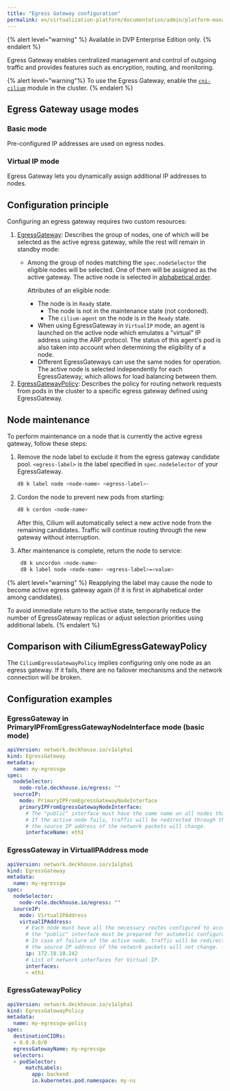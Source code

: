 ```yaml
---
title: "Egress Gateway configuration"
permalink: en/virtualization-platform/documentation/admin/platform-management/network/egress/gateway.html
---
```


{% alert level="warning" %}
Available in DVP Enterprise Edition only.
{% endalert %}

Egress Gateway enables centralized management and control of outgoing traffic
and provides features such as encryption, routing, and monitoring.

{% alert level="warning"%}
To use the Egress Gateway, enable the [`cni-cilium`](/modules/cni-cilium/configuration.html) module in the cluster.
{% endalert %}

## Egress Gateway usage modes

### Basic mode

Pre-configured IP addresses are used on egress nodes.

<div data-presentation="/presentations/cni-cilium/egressgateway_base_en.pdf"></div>
<!--- Source: https://docs.google.com/presentation/d/1Gp8b82WQQnYr6te_zBROKnKmBicdhtX4SXNXDh3lB6Q/ --->

### Virtual IP mode

Egress Gateway lets you dynamically assign additional IP addresses to nodes.

<div data-presentation="/presentations/cni-cilium/egressgateway_virtualip_en.pdf"></div>
<!--- Source: https://docs.google.com/presentation/d/1jdn39uDFSraQIXVdrREBsRv-Lp4kPidhx4C-gvv1DVk/ --->

## Configuration principle

Configuring an egress gateway requires two custom resources:

1. [EgressGateway](/modules/cni-cilium/cr.html#egressgateway): Describes the group of nodes,
   one of which will be selected as the active egress gateway, while the rest will remain in standby mode:
   - Among the group of nodes matching the `spec.nodeSelector` the eligible nodes will be selected.
     One of them will be assigned as the active gateway.
     The active node is selected in [alphabetical order](https://docs.cilium.io/en/latest/network/egress-gateway/egress-gateway/index.html#selecting-and-configuring-the-gateway-node).

     Attributes of an eligible node:
     - The node is in `Ready` state.
       - The node is not in the maintenance state (not cordoned).
       - The `cilium-agent` on the node is in the `Ready` state.
     - When using EgressGateway in `VirtualIP` mode, an agent is launched on the active node
       which emulates a "virtual" IP address using the ARP protocol.
       The status of this agent's pod is also taken into account when determining the eligibility of a node.
     - Different EgressGateways can use the same nodes for operation.
       The active node is selected independently for each EgressGateway, which allows for load balancing between them.
1. [EgressGatewayPolicy](/modules/cni-cilium/cr.html#egressgatewaypolicy): Describes the policy for routing network requests
   from pods in the cluster to a specific egress gateway defined using EgressGateway.

## Node maintenance

To perform maintenance on a node that is currently the active egress gateway, follow these steps:

1. Remove the node label to exclude it from the egress gateway candidate pool.
   `<egress-label>` is the label specified in `spec.nodeSelector` of your EgressGateway.

   ```bash
   d8 k label node <node-name> <egress-label>-
   ```

1. Cordon the node to prevent new pods from starting:

   ```bash
   d8 k cordon <node-name>
   ```

   After this, Cilium will automatically select a new active node from the remaining candidates.
   Traffic will continue routing through the new gateway without interruption.

1. After maintenance is complete, return the node to service:

   ```bash
    d8 k uncordon <node-name>
    d8 k label node <node-name> <egress-label>=<value>
   ```

{% alert level="warning" %}
Reapplying the label may cause the node to become active egress gateway again
(if it is first in alphabetical order among candidates).

To avoid immediate return to the active state, temporarily reduce the number of EgressGateway replicas
or adjust selection priorities using additional labels.
{% endalert %}

## Comparison with CiliumEgressGatewayPolicy

The `CiliumEgressGatewayPolicy` implies configuring only one node as an egress gateway.
If it fails, there are no failover mechanisms and the network connection will be broken.

## Configuration examples

### EgressGateway in PrimaryIPFromEgressGatewayNodeInterface mode (basic mode)

```yaml
apiVersion: network.deckhouse.io/v1alpha1
kind: EgressGateway
metadata:
  name: my-egressgw
spec:
  nodeSelector:
    node-role.deckhouse.io/egress: ""
  sourceIP:
    mode: PrimaryIPFromEgressGatewayNodeInterface
    primaryIPFromEgressGatewayNodeInterface:
      # The "public" interface must have the same name on all nodes that matching the nodeSelector.
      # If the active node fails, traffic will be redirected through the backup node and
      # the source IP address of the network packets will change.
      interfaceName: eth1 
```

### EgressGateway in VirtualIPAddress mode

```yaml
apiVersion: network.deckhouse.io/v1alpha1
kind: EgressGateway
metadata:
  name: my-egressgw
spec:
  nodeSelector:
    node-role.deckhouse.io/egress: ""
  sourceIP:
    mode: VirtualIPAddress
    virtualIPAddress:
      # Each node must have all the necessary routes configured to access all external public services,
      # the "public" interface must be prepared for automatic configuration of the "virtual" IP as a secondary IP address.
      # In case of failure of the active node, traffic will be redirected through the backup node and
      # the source IP address of the network packets will not change.
      ip: 172.18.18.242
      # List of network interfaces for Virtual IP.
      interfaces:
      - eth1
```

### EgressGatewayPolicy

```yaml
apiVersion: network.deckhouse.io/v1alpha1
kind: EgressGatewayPolicy
metadata:
  name: my-egressgw-policy
spec:
  destinationCIDRs:
  - 0.0.0.0/0
  egressGatewayName: my-egressgw
  selectors:
  - podSelector:
      matchLabels:
        app: backend
        io.kubernetes.pod.namespace: my-ns
```
